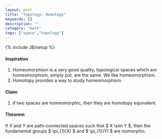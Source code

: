 ```yaml
---
layout: post
title: "Topology: Homotopy"
keywords: []
description: ""
category: "math"
tags: ["space","topology"]
---
```

{% include JB/setup %}

#### Inspiration
1. Homeomorphism is a very good quality, topological spaces which are
   homeomorphism, simply put, are the same. We like homeomorphism.
2. Homotopy provides a way to study homeomorphism.



#### Claim
1. if two spaces are homeomorphic, then they are homotopy equivalent.


#### Theorem
If $X$ and $Y$ are path-connected spaces such that $ X \sim Y $, then the
fundamental groups $ \pi_{1}(X) $ and $ \pi_{1}(Y) $ are isomorphic.

